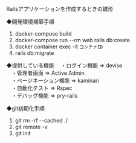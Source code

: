 Railsアプリケーションを作成するときの雛形  

◆開発環境構築手順
  1. docker-compose build
  2. docker-compose run --rm web rails db:create
  3. docker container exec -it `コンテナID`
  4. rails db:migrate

◆提供している機能
　・ログイン機能          => devise  
　・管理者画面            => Active Admin  
　・ページネーション機能   => kaminari  
　・自動化テスト           => Rspec  
　・デバッグ機能           => pry-rails  

◆git初期化手順
1. git rm -rf --cached ./  
2. git remote -v  
3. git init  
